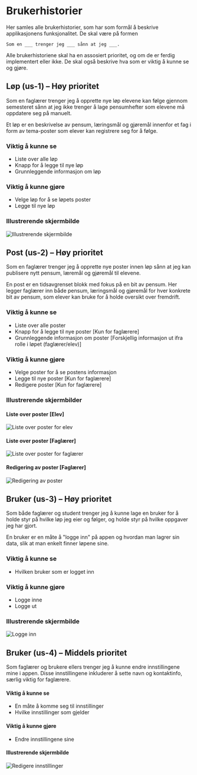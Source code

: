 # Brukerhistorier

Her samles alle brukerhistorier, som har som formål å beskrive applikasjonens funksjonalitet. De skal være på formen

```
Som en ___ trenger jeg ___ sånn at jeg ___.
```

Alle brukerhistoriene skal ha en assosiert prioritet, og om de er ferdig implementert eller ikke. De skal også beskrive hva som er viktig å kunne se og gjøre.

## Løp (us-1) &ndash; Høy prioritet

Som en faglærer trenger jeg å opprette nye løp elevene kan følge gjennom semesteret sånn at jeg ikke trenger å lage pensumhefter som elevene må oppdatere seg på manuelt.

Et løp er en beskrivelse av pensum, læringsmål og gjøremål innenfor et fag i form av tema-poster som elever kan registrere seg for å følge.

### Viktig å kunne se

* Liste over alle løp
* Knapp for å legge til nye løp
* Grunnleggende informasjon om løp

### Viktig å kunne gjøre

* Velge løp for å se løpets poster
* Legge til nye løp

### Illustrerende skjermbilde

![Illustrerende skjermbilde](mockup-us-1.png)

## Post (us-2) &ndash; Høy prioritet

Som en faglærer trenger jeg å opprette nye poster innen løp sånn at jeg kan publisere nytt pensum, læremål og gjøremål til elevene.

En post er en tidsavgrenset blokk med fokus på en bit av pensum. Her legger faglærer inn både pensum, læringsmål og gjøremål for hver konkrete bit av pensum, som elever kan bruke for å holde oversikt over fremdrift.

### Viktig å kunne se

* Liste over alle poster
* Knapp for å legge til nye poster [Kun for faglærere]
* Grunnleggende informasjon om poster [Forskjellig informasjon ut ifra rolle i løpet (faglærer/elev)]

### Viktig å kunne gjøre

* Velge poster for å se postens informasjon
* Legge til nye poster [Kun for faglærere]
* Redigere poster [Kun for faglærere]

### Illustrerende skjermbilder

#### Liste over poster [Elev]

![Liste over poster for elev](mockup-us-2-1.png)

#### Liste over poster [Faglærer]

![Liste over poster for faglærer](mockup-us-2-2.png)

#### Redigering av poster [Faglærer]

![Redigering av poster](mockup-us-2-3.png)

## Bruker (us-3) &ndash; Høy prioritet

Som både faglærer og student trenger jeg å kunne lage en bruker for
å holde styr på hvilke løp jeg eier og følger, og holde styr på hvilke oppgaver jeg har gjort.

En bruker er en måte å "logge inn" på appen og hvordan man lagrer sin data, slik at man enkelt finner løpene sine.

### Viktig å kunne se

* Hvilken bruker som er logget inn

### Viktig å kunne gjøre
* Logge inne
* Logge ut

### Illustrerende skjermbilde 

![Logge inn](mockup-us-3-1.png)

## Bruker (us-4) &ndash; Middels prioritet

Som faglærer og brukere ellers trenger jeg å kunne endre innstillingene mine
i appen. Disse innstillingene inkluderer å sette navn og kontaktinfo,
særlig viktig for faglærere.

#### Viktig å kunne se

* En måte å komme seg til innstillinger
* Hvilke innstillinger som gjelder

#### Viktig å kunne gjøre

* Endre innstillingene sine

#### Illustrerende skjermbilde

![Redigere innstillinger](mockup-us-3-2.png)